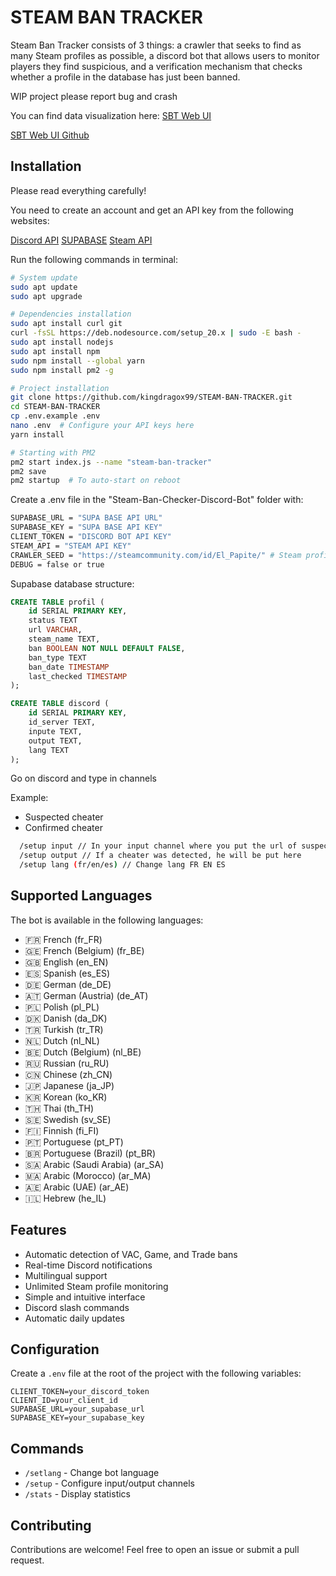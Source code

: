 ﻿# STEAM BAN TRACKER

Steam Ban Tracker consists of 3 things: a crawler that seeks to find as many Steam profiles as possible, a discord bot that allows users to monitor players they find suspicious, and a verification mechanism that checks whether a profile in the database has just been banned.

WIP project please report bug and crash

You can find data visualization here: [SBT Web UI](https://steam-ban-tracker-web-ui.vercel.app/)

[SBT Web UI Github](https://github.com/kingdragox99/STEAM-BAN-TRACKER-WEB-UI)

## Installation

Please read everything carefully!

You need to create an account and get an API key from the following websites:

[Discord API](https://discord.com/developers/applications)
[SUPABASE](https://www.supabase.com/)
[Steam API](https://steamcommunity.com/dev/apikey)

Run the following commands in terminal:

```bash
# System update
sudo apt update
sudo apt upgrade

# Dependencies installation
sudo apt install curl git
curl -fsSL https://deb.nodesource.com/setup_20.x | sudo -E bash -
sudo apt install nodejs
sudo apt install npm
sudo npm install --global yarn
sudo npm install pm2 -g

# Project installation
git clone https://github.com/kingdragox99/STEAM-BAN-TRACKER.git
cd STEAM-BAN-TRACKER
cp .env.example .env
nano .env  # Configure your API keys here
yarn install

# Starting with PM2
pm2 start index.js --name "steam-ban-tracker"
pm2 save
pm2 startup  # To auto-start on reboot
```

Create a .env file in the "Steam-Ban-Checker-Discord-Bot" folder with:

```bash
SUPABASE_URL = "SUPA BASE API URL"
SUPABASE_KEY = "SUPA BASE API KEY"
CLIENT_TOKEN = "DISCORD BOT API KEY"
STEAM_API = "STEAM API KEY"
CRAWLER_SEED = "https://steamcommunity.com/id/El_Papite/" # Steam profile URL
DEBUG = false or true
```

Supabase database structure:

```sql
CREATE TABLE profil (
    id SERIAL PRIMARY KEY,
    status TEXT
    url VARCHAR,
    steam_name TEXT,
    ban BOOLEAN NOT NULL DEFAULT FALSE,
    ban_type TEXT
    ban_date TIMESTAMP
    last_checked TIMESTAMP
);

CREATE TABLE discord (
    id SERIAL PRIMARY KEY,
    id_server TEXT,
    inpute TEXT,
    output TEXT,
    lang TEXT
);
```

Go on discord and type in channels

Example:

- Suspected cheater
- Confirmed cheater

```bash
  /setup input // In your input channel where you put the url of suspected cheaters
  /setup output // If a cheater was detected, he will be put here
  /setup lang (fr/en/es) // Change lang FR EN ES
```

## Supported Languages

The bot is available in the following languages:

- 🇫🇷 French (fr_FR)
- 🇬🇪 French (Belgium) (fr_BE)
- 🇬🇧 English (en_EN)
- 🇪🇸 Spanish (es_ES)
- 🇩🇪 German (de_DE)
- 🇦🇹 German (Austria) (de_AT)
- 🇵🇱 Polish (pl_PL)
- 🇩🇰 Danish (da_DK)
- 🇹🇷 Turkish (tr_TR)
- 🇳🇱 Dutch (nl_NL)
- 🇧🇪 Dutch (Belgium) (nl_BE)
- 🇷🇺 Russian (ru_RU)
- 🇨🇳 Chinese (zh_CN)
- 🇯🇵 Japanese (ja_JP)
- 🇰🇷 Korean (ko_KR)
- 🇹🇭 Thai (th_TH)
- 🇸🇪 Swedish (sv_SE)
- 🇫🇮 Finnish (fi_FI)
- 🇵🇹 Portuguese (pt_PT)
- 🇧🇷 Portuguese (Brazil) (pt_BR)
- 🇸🇦 Arabic (Saudi Arabia) (ar_SA)
- 🇲🇦 Arabic (Morocco) (ar_MA)
- 🇦🇪 Arabic (UAE) (ar_AE)
- 🇮🇱 Hebrew (he_IL)

## Features

- Automatic detection of VAC, Game, and Trade bans
- Real-time Discord notifications
- Multilingual support
- Unlimited Steam profile monitoring
- Simple and intuitive interface
- Discord slash commands
- Automatic daily updates

## Configuration

Create a `.env` file at the root of the project with the following variables:

```env
CLIENT_TOKEN=your_discord_token
CLIENT_ID=your_client_id
SUPABASE_URL=your_supabase_url
SUPABASE_KEY=your_supabase_key
```

## Commands

- `/setlang` - Change bot language
- `/setup` - Configure input/output channels
- `/stats` - Display statistics

## Contributing

Contributions are welcome! Feel free to open an issue or submit a pull request.
